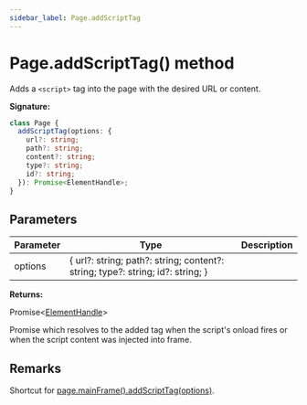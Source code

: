 ```yaml
---
sidebar_label: Page.addScriptTag
---
```


# Page.addScriptTag() method

Adds a `<script>` tag into the page with the desired URL or content.

**Signature:**

```typescript
class Page {
  addScriptTag(options: {
    url?: string;
    path?: string;
    content?: string;
    type?: string;
    id?: string;
  }): Promise<ElementHandle>;
}
```

## Parameters

| Parameter | Type                                                                           | Description |
| --------- | ------------------------------------------------------------------------------ | ----------- |
| options   | { url?: string; path?: string; content?: string; type?: string; id?: string; } |             |

**Returns:**

Promise&lt;[ElementHandle](./puppeteer.elementhandle.md)&gt;

Promise which resolves to the added tag when the script's onload fires or when the script content was injected into frame.

## Remarks

Shortcut for [page.mainFrame().addScriptTag(options)](./puppeteer.frame.addscripttag.md).

